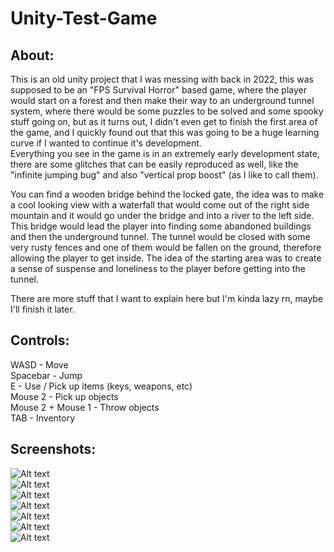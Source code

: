 # Unity-Test-Game

## About:  
This is an old unity project that I was messing with back in 2022, this was supposed to be an "FPS Survival Horror" based game, where the player would start on a forest and then make their way to an underground tunnel system, where there would be some puzzles to be solved and some spooky stuff going on, but as it turns out, I didn't even get to finish the first area of the game, and I quickly found out that this was going to be a huge learning curve if I wanted to continue it's development.  
Everything you see in the game is in an extremely early development state, there are some glitches that can be easily reproduced as well, like the "infinite jumping bug" and also "vertical prop boost" (as I like to call them).  

You can find a wooden bridge behind the locked gate, the idea was to make a cool looking view with a waterfall that would come out of the right side mountain and it would go under the bridge and into a river to the left side. This bridge would lead the player into finding some abandoned buildings and then the underground tunnel. The tunnel would be closed with some very rusty fences and one of them would be fallen on the ground, therefore allowing the player to get inside. The idea of the starting area was to create a sense of suspense and loneliness to the player before getting into the tunnel.

There are more stuff that I want to explain here but I'm kinda lazy rn, maybe I'll finish it later.  

## Controls:
WASD - Move  
Spacebar - Jump  
E - Use / Pick up items (keys, weapons, etc)  
Mouse 2 - Pick up objects  
Mouse 2 + Mouse 1 - Throw objects  
TAB - Inventory  

## Screenshots:  
![Alt text](https://i.imgur.com/Q54ok9N.png)  
![Alt text](https://i.imgur.com/FzJREPJ.png)  
![Alt text](https://i.imgur.com/y7dOOcN.png)  
![Alt text](https://i.imgur.com/OO2QXdy.png)  
![Alt text](https://i.imgur.com/DeCD7Eo.png)  
![Alt text](https://i.imgur.com/Q2pIq4g.png)  
![Alt text](https://i.imgur.com/3ErCGeM.png)  
 
